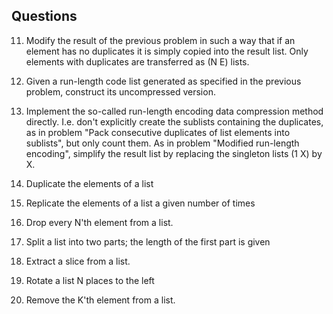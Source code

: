 Questions
---------

11. Modify the result of the previous problem in such a way that if an element has no duplicates it is simply copied into the result list. Only elements with duplicates are transferred as (N E) lists.

12. Given a run-length code list generated as specified in the previous problem, construct its uncompressed version.

13. Implement the so-called run-length encoding data compression method directly. I.e. don't explicitly create the sublists containing the duplicates, as in problem "Pack consecutive duplicates of list elements into sublists", but only count them. As in problem "Modified run-length encoding", simplify the result list by replacing the singleton lists (1 X) by X.

14. Duplicate the elements of a list
15. Replicate the elements of a list a given number of times
16. Drop every N'th element from a list. 
17. Split a list into two parts; the length of the first part is given
18. Extract a slice from a list. 
19. Rotate a list N places to the left
20. Remove the K'th element from a list.  
